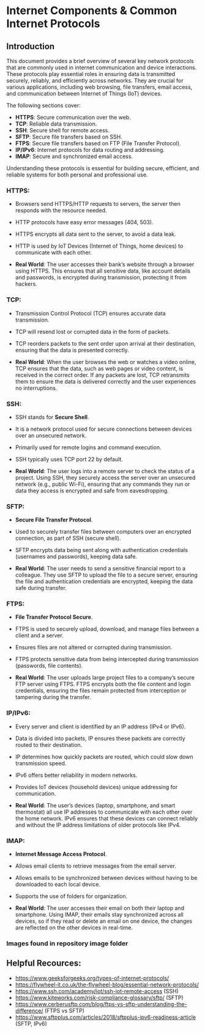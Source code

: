 # Internet Components & Common Internet Protocols



## Introduction

This document provides a brief overview of several key network protocols that are commonly used in internet communication and device interactions. These protocols play essential roles in ensuring data is transmitted securely, reliably, and efficiently across networks. They are crucial for various applications, including web browsing, file transfers, email access, and communication between Internet of Things (IoT) devices.

The following sections cover:
- **HTTPS**: Secure communication over the web.
- **TCP**: Reliable data transmission.
- **SSH**: Secure shell for remote access.
- **SFTP**: Secure file transfers based on SSH.
- **FTPS**: Secure file transfers based on FTP (File Transfer Protocol).
- **IP/IPv6**: Internet protocols for data routing and addressing.
- **IMAP**: Secure and synchronized email access.

Understanding these protocols is essential for building secure, efficient, and reliable systems for both personal and professional use.




### HTTPS:
- Browsers send HTTPS/HTTP requests to servers, the server then responds with the resource needed.
- HTTP protocols have easy error messages (404, 503).
- HTTPS encrypts all data sent to the server, to avoid a data leak.
- HTTP is used by IoT Devices (Internet of Things, home devices) to communicate with each other.

- **Real World**: The user accesses their bank’s website through a browser using HTTPS. This ensures that all sensitive data, like account details and passwords, is encrypted during transmission, protecting it from hackers.

### TCP:
- Transmission Control Protocol (TCP) ensures accurate data transmission.
- TCP will resend lost or corrupted data in the form of packets.
- TCP reorders packets to the sent order upon arrival at their destination, ensuring that the data is presented correctly.

- **Real World**: When the user browses the web or watches a video online, TCP ensures that the data, such as web pages or video content, is received in the correct order. If any packets are lost, TCP retransmits them to ensure the data is delivered correctly and the user experiences no interruptions.

### SSH:
- SSH stands for **Secure Shell**.
- It is a network protocol used for secure connections between devices over an unsecured network.
- Primarily used for remote logins and command execution.
- SSH typically uses TCP port 22 by default.
  
- **Real World**: The user logs into a remote server to check the status of a project. Using SSH, they securely access the server over an unsecured network (e.g., public Wi-Fi), ensuring that any commands they run or data they access is encrypted and safe from eavesdropping.


### SFTP:
- **Secure File Transfer Protocol**.
- Used to securely transfer files between computers over an encrypted connection, as part of SSH (secure shell).
- SFTP encrypts data being sent along with authentication credentials (usernames and passwords), keeping data safe.

- **Real World**: The user needs to send a sensitive financial report to a colleague. They use SFTP to upload the file to a secure server, ensuring the file and authentication credentials are encrypted, keeping the data safe during transfer.

### FTPS:
- **File Transfer Protocol Secure**.
- FTPS is used to securely upload, download, and manage files between a client and a server.
- Ensures files are not altered or corrupted during transmission.
- FTPS protects sensitive data from being intercepted during transmission (passwords, file contents).

- **Real World**: The user uploads large project files to a company’s secure FTP server using FTPS. FTPS encrypts both the file content and login credentials, ensuring the files remain protected from interception or tampering during the transfer.

### IP/IPv6:
- Every server and client is identified by an IP address (IPv4 or IPv6).
- Data is divided into packets, IP ensures these packets are correctly routed to their destination.
- IP determines how quickly packets are routed, which could slow down transmission speed.
- IPv6 offers better reliability in modern networks.
- Provides IoT devices (household devices) unique addressing for communication.

- **Real World**: The user’s devices (laptop, smartphone, and smart thermostat) all use IP addresses to communicate with each other over the home network. IPv6 ensures that these devices can connect reliably and without the IP address limitations of older protocols like IPv4.

### IMAP:
- **Internet Message Access Protocol**.
- Allows email clients to retrieve messages from the email server.
- Allows emails to be synchronized between devices without having to be downloaded to each local device.
- Supports the use of folders for organization.

- **Real World**: The user accesses their email on both their laptop and smartphone. Using IMAP, their emails stay synchronized across all devices, so if they read or delete an email on one device, the changes are reflected on the other devices in real-time.


### Images found in repository image folder

## Helpful Recources:
- https://www.geeksforgeeks.org/types-of-internet-protocols/
- https://flywheel-it.co.uk/the-flywheel-blog/essential-network-protocols/
- https://www.ssh.com/academy/iot/ssh-iot-remote-access (SSH)
- https://www.kiteworks.com/risk-compliance-glossary/sftp/ (SFTP)
- https://www.cerberusftp.com/blog/ftps-vs-sftp-understanding-the-difference/ (FTPS vs SFTP)
- https://www.sftpplus.com/articles/2018/sftpplus-ipv6-readiness-article (SFTP, IPv6)

